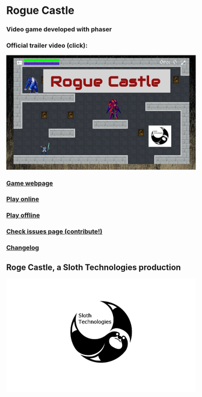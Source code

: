 # Rogue Castle

### Video game developed with phaser

### Official trailer video (click):

[![Video](https://raw.githubusercontent.com/manurs/RogueCastle/master/photo.png)](http://www.youtube.com/watch?v=zF6SCxQZ-ww "Official trailer")

### [Game webpage](https://manurs.github.io/RogueCastle/web/)

### [Play online](https://manurs.github.io/RogueCastle)

### [Play offline](https://github.com/manurs/RogueCastle/tree/master/Offline)

### [Check issues page (contribute!)](https://github.com/manurs/RogueCastle/issues)

### [Changelog](https://github.com/manurs/RogueCastle/blob/master/CHANGELOG.md)

## Roge Castle, a Sloth Technologies production 

![Sloth Technologies logo](https://raw.githubusercontent.com/manurs/RogueCastle/master/assets/fondos/sloth.png)
